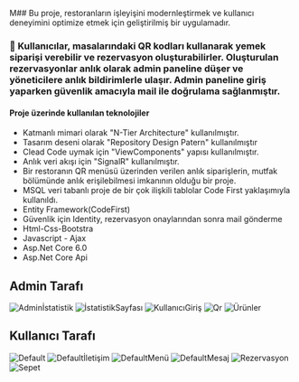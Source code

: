 M## Bu proje, restoranların işleyişini modernleştirmek ve kullanıcı deneyimini optimize etmek için geliştirilmiş bir uygulamadır.

### 📌 Kullanıcılar, masalarındaki QR kodları kullanarak yemek siparişi verebilir ve rezervasyon oluşturabilirler. Oluşturulan rezervasyonlar anlık olarak admin paneline düşer ve yöneticilere anlık bildirimlerle ulaşır. Admin paneline giriş yaparken güvenlik amacıyla mail ile doğrulama sağlanmıştır.

#### Proje üzerinde kullanılan teknolojiler
 - Katmanlı mimari olarak "N-Tier Architecture" kullanılmıştır.
 - Tasarım deseni olarak "Repository Design Patern" kullanılmıştır
 - Clead Code uymak için "ViewComponents" yapısı kullanılmıştır.
 - Anlık veri akışı için "SignalR" kullanılmıştır.
 - Bir restoranın QR menüsü üzerinden verilen anlık siparişlerin, mutfak bölümünde anlık erişilebilmesi imkanının olduğu bir proje.
 - MSQL veri tabanlı proje de bir çok ilişkili tablolar Code First yaklaşımıyla kullanıldı. 
 - Entity Framework(CodeFirst)
 - Güvenlik için Identity, rezervasyon onaylarından sonra mail gönderme
 - Html-Css-Bootstra 
 - Javascript - Ajax
 - Asp.Net Core 6.0
 - Asp.Net Core Api
 

## Admin Tarafı 
![Adminİstatistik](https://github.com/kaansarr/SignalR-ile-Restorant-Projesi/assets/135230544/0fcfd692-d1e5-4cbc-b403-fc1df78be6e1)
![İstatistikSayfası](https://github.com/kaansarr/SignalR-ile-Restorant-Projesi/assets/135230544/3ac4ffbd-db41-4afb-b294-836e89194bb1)
![KullanıcıGiriş](https://github.com/kaansarr/SignalR-ile-Restorant-Projesi/assets/135230544/05b799b0-3785-43d3-941c-2c6ca9cee46d)
![Qr](https://github.com/kaansarr/SignalR-ile-Restorant-Projesi/assets/135230544/910589fd-e6c1-4375-b453-c170ae05a974)
![Ürünler](https://github.com/kaansarr/SignalR-ile-Restorant-Projesi/assets/135230544/bcd2b65a-55b3-4af7-a56b-1cd7483bc86a)


## Kullanıcı Tarafı

![Default](https://github.com/kaansarr/SignalR-ile-Restorant-Projesi/assets/135230544/1bf34cdb-a1e2-497a-9919-1a04165071fb)
![Defaultİletişim](https://github.com/kaansarr/SignalR-ile-Restorant-Projesi/assets/135230544/d52957ec-199d-49cf-8012-1e4abbfa2231)
![DefaultMenü](https://github.com/kaansarr/SignalR-ile-Restorant-Projesi/assets/135230544/8e50348a-7b84-4857-bfae-9f914cf28a7c)
![DefaultMesaj](https://github.com/kaansarr/SignalR-ile-Restorant-Projesi/assets/135230544/1993bdf8-db83-42d4-85b2-0951a1d256b8)
![Rezervasyon](https://github.com/kaansarr/SignalR-ile-Restorant-Projesi/assets/135230544/fe567519-cb4c-4ced-8ba3-bd9fe04e49ea)
![Sepet](https://github.com/kaansarr/SignalR-ile-Restorant-Projesi/assets/135230544/084fcd62-149c-4629-b9f0-44daff959abb)
